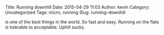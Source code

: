Title: Running downhill
Date: 2015-04-29 11:03
Author: kevin
Category: Uncategorized
Tags: micro, running
Slug: running-downhill

is one of the best things in the world. So fast and easy. Running on the flats is tolerable to acceptable. Uphill sucks.

